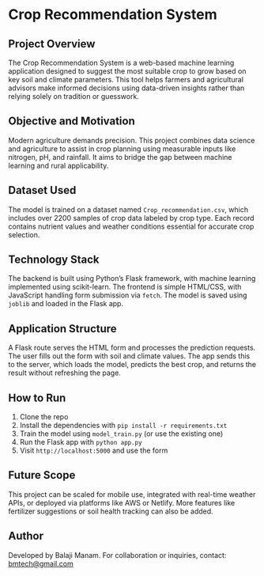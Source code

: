 # Crop Recommendation System

## Project Overview

The Crop Recommendation System is a web-based machine learning application designed to suggest the most suitable crop to grow based on key soil and climate parameters. This tool helps farmers and agricultural advisors make informed decisions using data-driven insights rather than relying solely on tradition or guesswork.

## Objective and Motivation

Modern agriculture demands precision. This project combines data science and agriculture to assist in crop planning using measurable inputs like nitrogen, pH, and rainfall. It aims to bridge the gap between machine learning and rural applicability.

## Dataset Used

The model is trained on a dataset named `Crop_recommendation.csv`, which includes over 2200 samples of crop data labeled by crop type. Each record contains nutrient values and weather conditions essential for accurate crop selection.

## Technology Stack

The backend is built using Python’s Flask framework, with machine learning implemented using scikit-learn. The frontend is simple HTML/CSS, with JavaScript handling form submission via `fetch`. The model is saved using `joblib` and loaded in the Flask app.

## Application Structure

A Flask route serves the HTML form and processes the prediction requests. The user fills out the form with soil and climate values. The app sends this to the server, which loads the model, predicts the best crop, and returns the result without refreshing the page.

## How to Run

1. Clone the repo
2. Install the dependencies with `pip install -r requirements.txt`
3. Train the model using `model_train.py` (or use the existing one)
4. Run the Flask app with `python app.py`
5. Visit `http://localhost:5000` and use the form

## Future Scope

This project can be scaled for mobile use, integrated with real-time weather APIs, or deployed via platforms like AWS or Netlify. More features like fertilizer suggestions or soil health tracking can also be added.

## Author

Developed by Balaji Manam. For collaboration or inquiries, contact: bmtech@gmail.com
